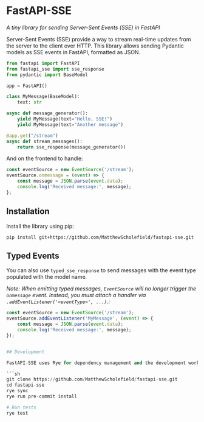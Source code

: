# FastAPI-SSE

*A tiny library for sending Server-Sent Events (SSE) in FastAPI*

Server-Sent Events (SSE) provide a way to stream real-time updates from the server to the client over HTTP. This library allows sending Pydantic models as SSE events in FastAPI, formatted as JSON.

```python
from fastapi import FastAPI
from fastapi_sse import sse_response
from pydantic import BaseModel

app = FastAPI()

class MyMessage(BaseModel):
    text: str

async def message_generator():
    yield MyMessage(text="Hello, SSE!")
    yield MyMessage(text="Another message")

@app.get("/stream")
async def stream_messages():
    return sse_response(message_generator())
```

And on the frontend to handle:

```javascript
const eventSource = new EventSource('/stream');
eventSource.onmessage = (event) => {
    const message = JSON.parse(event.data);
    console.log('Received message:', message);
};
```

## Installation

Install the library using pip:

```
pip install git+https://github.com/MatthewScholefield/fastapi-sse.git
```

## Typed Events

You can also use `typed_sse_response` to send messages with the event type populated with the model name.

*Note: When emitting typed messages, `EventSource` will no longer trigger the `onmessage` event. Instead, you must attach a handler via `.addEventListener('<eventType>', ...)`.:*

```javascript
const eventSource = new EventSource('/stream');
eventSource.addEventListener('MyMessage', (event) => {
    const message = JSON.parse(event.data);
    console.log('Received message:', message);
});
```

```python

## Development

FastAPI-SSE uses Rye for dependency management and the development workflow. To get started with development, ensure you have [Rye](https://github.com/astral-sh/rye) installed and then clone the repository and set up the environment:

```sh
git clone https://github.com/MatthewScholefield/fastapi-sse.git
cd fastapi-sse
rye sync
rye run pre-commit install

# Run tests
rye test
```
